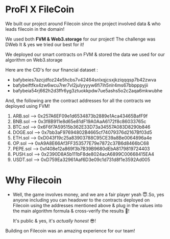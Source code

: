 # ProFI X FileCoin

We built our project around Filecoin since the project involved data & who leads filecoin in the domain! 

We used both **FVM & Web3.storage** for our project!
The challenge was DWeb It & yes we tried our best for it!

We deployed our smart contracts on FVM & stored the data we used for our algorithm on Web3.storage

Here are the CID's for our financial dataset :
* bafybeies7azcjdfoz24e5hcbs7v42464snlxqjcsxjkziqqqsp7b42zwva
* bafybeiftfkx4zw6wcu7rer7vl2julyyyyw6fi7ih5nlr4ms67bbpppyjii
* bafybeia54rj662h2d3ffr6yg3ztuokkpdw7ue5ashs5o2c2aqa6mkwubhe

And, the following are the contract addresses for all the contracts we deployed using FVM!
1. ARB.sol --> 0x257A6EF09e1d6534873b2889e1Aca43465BafF9f
2. BNB.sol --> 0x3f8B911e8d65e81dF19A0AaA6172f8c86033765c
3. BTC.sol --> 0x6F6f7A59515b362E33D73a34557A083D8290b846
4. DOGE.sol --> 0x7bb3aF97694802B4665cf74079376d2167Bf03d5
5. ETH.sol --> 0xD043f19c25a83903788C95CE39a8Be0064896a4e 
6. OP.sol --> 0xA9A8E66Af3FF353577E79e7872c37B6d8466bC68
7. PEPE.sol --> 0xf408e12a869f3b7B39B9680dEbA8179819724403
8. PUSH.sol --> 0x2390D8A5b111bF8de8024acA6899C00668415EA4
9. USDT.sol --> 0xD759Ea32961Aaf6D3e09c1d731d8f1e3592Ad005


# Why Filecoin
* Well, the game involves money, and we are a fair player yeah 😇.So, yes anyone including you can headover to the contracts deployed on Filecoin using the addresses mentioned above & plug in the values into the main algorithm formula & cross-verify the results 🥰!

   It's public & yes, it's *actually honest* 😎!
  
Building on Filecoin was an amazing experience for our team!
